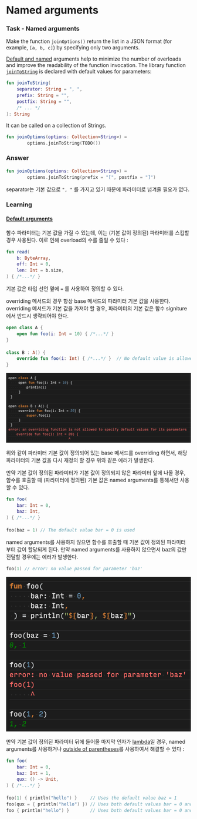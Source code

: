 # Named arguments

### Task - Named arguments

Make the function `joinOptions()` return the list in a JSON format (for example, `[a, b, c]`) by specifying only two arguments.

[Default and named](https://kotlinlang.org/docs/functions.html#default-arguments) arguments help to minimize the number of overloads and improve the readability of the function invocation. The library function [`joinToString`](https://kotlinlang.org/api/latest/jvm/stdlib/kotlin.collections/join-to-string.html) is declared with default values for parameters:

```kotlin
fun joinToString(
    separator: String = ", ",
    prefix: String = "",
    postfix: String = "",
    /* ... */
): String
```

It can be called on a collection of Strings.

```kotlin
fun joinOptions(options: Collection<String>) =
        options.joinToString(TODO())
```

### Answer

```kotlin
fun joinOptions(options: Collection<String>) =
        options.joinToString(prefix = "[", postfix = "]")
```

separator는 기본 값으로 `", "` 를 가지고 있기 때문에 파라미터로 넘겨줄 필요가 없다.

### Learning

#### [Default arguments](https://kotlinlang.org/docs/functions.html#default-arguments)

함수 파라미터는 기본 값을 가질 수 있는데, 이는 (기본 값이 정의된) 파라미터를 스킵할 경우 사용된다. 이로 인해 overload의 수를 줄일 수 있다 :

```kotlin
fun read(
    b: ByteArray,
    off: Int = 0,
    len: Int = b.size,
) { /*...*/ }
```

기본 값은 타입 선언 옆에 `=` 를 사용하여 정의할 수 있다.

overriding 메서드의 경우 항상 base 메서드의 파라미터 기본 값을 사용한다. overriding 메서드가 기본 값을 가져야 할 경우, 파라미터의 기본 값은 함수 signiture에서 반드시 생략되어야 한다.

```kotlin
open class A {
    open fun foo(i: Int = 10) { /*...*/ }
}

class B : A() {
    override fun foo(i: Int) { /*...*/ }  // No default value is allowed.
}
```

![default parameter를 재정의한 경우](<../../../.gitbook/assets/image (1).png>)

위와 같이 파라미터 기본 값이 정의되어 있는 base 메서드를 overriding 하면서, 해당 파라미터의 기본 값을 다시 재정의 할 경우 위와 같은 에러가 발생한다.

만약 기본 값이 정의된 파라미터가 기본 값이 정의되지 않은 파라미터 앞에 나올 경우, 함수를 호출할 때 (파라미터에 정의된) 기본 값은 named arguments를 통해서만 사용할 수 있다.

```kotlin
fun foo(
    bar: Int = 0,
    baz: Int,
) { /*...*/ }

foo(baz = 1) // The default value bar = 0 is used
```

named arguments를 사용하지 않으면 함수를 호출할 때 기본 값이 정의된 파라미터 부터 값이 할당되게 된다. 만약 named arguments를 사용하지 않으면서 baz의 값만 전달할 경우에는 에러가 발생한다.

```kotlin
foo(1) // error: no value passed for parameter 'baz'
```

![named arguments를 사용하지 않을 경우](../../../.gitbook/assets/image.png)

만약 기본 값이 정의된 파라미터 뒤에 들어올 마지막 인자가 [lambda](https://kotlinlang.org/docs/lambdas.html#lambda-expression-syntax)일 경우, named arguments를 사용하거나 [outside of parentheses](https://kotlinlang.org/docs/lambdas.html#lambda-expressions-and-anonymous-functions)를 사용하여서 해결할 수 있다 :

```kotlin
fun foo(
    bar: Int = 0,
    baz: Int = 1,
    qux: () -> Unit,
) { /*...*/ }

foo(1) { println("hello") }     // Uses the default value baz = 1
foo(qux = { println("hello") }) // Uses both default values bar = 0 and baz = 1
foo { println("hello") }        // Uses both default values bar = 0 and baz = 1
```
